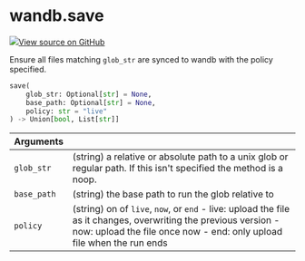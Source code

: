 # wandb.save

[![](https://www.tensorflow.org/images/GitHub-Mark-32px.png)View source on GitHub](https://www.github.com/wandb/client/tree/v0.12.2/wandb/sdk/wandb_run.py#L1166-L1255)

Ensure all files matching `glob_str` are synced to wandb with the policy specified.

```python
save(
    glob_str: Optional[str] = None,
    base_path: Optional[str] = None,
    policy: str = "live"
) -> Union[bool, List[str]]
```

| Arguments   |                                                                                                                                                                                          |
| ----------- | ---------------------------------------------------------------------------------------------------------------------------------------------------------------------------------------- |
| `glob_str`  | (string) a relative or absolute path to a unix glob or regular path. If this isn't specified the method is a noop.                                                                       |
| `base_path` | (string) the base path to run the glob relative to                                                                                                                                       |
| `policy`    | (string) on of `live`, `now`, or `end` - live: upload the file as it changes, overwriting the previous version - now: upload the file once now - end: only upload file when the run ends |
